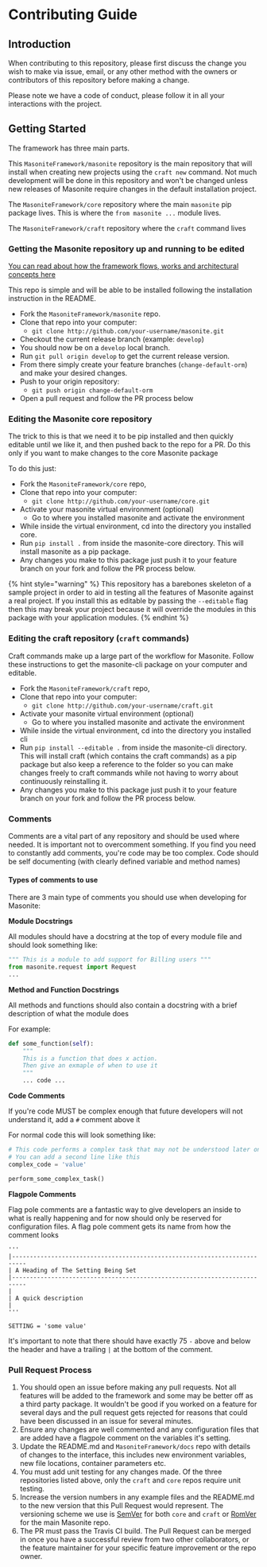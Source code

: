 # Contributing Guide

## Introduction

When contributing to this repository, please first discuss the change you wish to make via issue, email, or any other method with the owners or contributors of this repository before making a change.

Please note we have a code of conduct, please follow it in all your interactions with the project.

## Getting Started

The framework has three main parts.

This `MasoniteFramework/masonite` repository is the main repository that will install when creating new projects using the `craft new` command. Not much development will be done in this repository and won't be changed unless new releases of Masonite require changes in the default installation project.

The `MasoniteFramework/core` repository where the main `masonite` pip package lives. This is where the `from masonite ...` module lives.

The `MasoniteFramework/craft` repository where the `craft` command lives

### Getting the Masonite repository up and running to be edited

[You can read about how the framework flows, works and architectural concepts here](https://masoniteframework.gitbooks.io/docs/content/request-lifecycle.html)

This repo is simple and will be able to be installed following the installation instruction in the README.

* Fork the `MasoniteFramework/masonite` repo.
* Clone that repo into your computer:
  * `git clone http://github.com/your-username/masonite.git`
* Checkout the current release branch \(example: `develop`\)
* You should now be on a `develop` local branch.
* Run `git pull origin develop` to get the current release version.
* From there simply create your feature branches \(`change-default-orm`\) and make your desired changes.
* Push to your origin repository:
  * `git push origin change-default-orm`
* Open a pull request and follow the PR process below

### Editing the Masonite core repository

The trick to this is that we need it to be pip installed and then quickly editable until we like it, and then pushed back to the repo for a PR. Do this only if you want to make changes to the core Masonite package

To do this just:

* Fork the `MasoniteFramework/core` repo,
* Clone that repo into your computer:
  * `git clone http://github.com/your-username/core.git`
* Activate your masonite virtual environment \(optional\)
  * Go to where you installed masonite and activate the environment
* While inside the virtual environment, cd into the directory you installed core.
* Run `pip install .` from inside the masonite-core directory. This will install masonite as a pip package.
* Any changes you make to this package just push it to your feature branch on your fork and follow the PR process below.

{% hint style="warning" %}
This repository has a barebones skeleton of a sample project in order to aid in testing all the features of Masonite against a real project. If you install this as editable by passing the `--editable` flag then this may break your project because it will override the modules in this package with your application modules.
{% endhint %}

### Editing the craft repository \(`craft` commands\)

Craft commands make up a large part of the workflow for Masonite. Follow these instructions to get the masonite-cli package on your computer and editable.

* Fork the `MasoniteFramework/craft` repo,
* Clone that repo into your computer:
  * `git clone http://github.com/your-username/craft.git`
* Activate your masonite virtual environment \(optional\)
  * Go to where you installed masonite and activate the environment
* While inside the virtual environment, cd into the directory you installed cli
* Run `pip install --editable .` from inside the masonite-cli directory. This will install craft \(which contains the craft commands\) as a pip package but also keep a reference to the folder so you can make changes freely to craft commands while not having to worry about continuously reinstalling it.
* Any changes you make to this package just push it to your feature branch on your fork and follow the PR process below.

### Comments

Comments are a vital part of any repository and should be used where needed. It is important not to overcomment something. If you find you need to constantly add comments, you're code may be too complex. Code should be self documenting \(with clearly defined variable and method names\)

#### Types of comments to use

There are 3 main type of comments you should use when developing for Masonite:

**Module Docstrings**

All modules should have a docstring at the top of every module file and should look something like:

```python
""" This is a module to add support for Billing users """
from masonite.request import Request
...
```

**Method and Function Docstrings**

All methods and functions should also contain a docstring with a brief description of what the module does

For example:

```python
def some_function(self):
    """
    This is a function that does x action. 
    Then give an exmaple of when to use it 
    """
    ... code ...
```

**Code Comments**

If you're code MUST be complex enough that future developers will not understand it, add a `#` comment above it

For normal code this will look something like:

```python
# This code performs a complex task that may not be understood later on
# You can add a second line like this
complex_code = 'value'

perform_some_complex_task()
```

**Flagpole Comments**

Flag pole comments are a fantastic way to give developers an inside to what is really happening and for now should only be reserved for configuration files. A flag pole comment gets its name from how the comment looks

```text
'''
|--------------------------------------------------------------------------
| A Heading of The Setting Being Set
|--------------------------------------------------------------------------
|
| A quick description
|
'''

SETTING = 'some value'
```

It's important to note that there should have exactly 75 `-` above and below the header and have a trailing `|` at the bottom of the comment.

### Pull Request Process

1. You should open an issue before making any pull requests. Not all features will be added to the framework and some may be better off as a third party package. It wouldn't be good if you worked on a feature for several days and the pull request gets rejected for reasons that could have been discussed in an issue for several minutes.
2. Ensure any changes are well commented and any configuration files that are added have a flagpole comment on the variables it's setting.
3. Update the README.md and `MasoniteFramework/docs` repo with details of changes to the interface, this includes new environment variables, new file locations, container parameters etc.
4. You must add unit testing for any changes made. Of the three repositories listed above, only the `craft` and `core` repos require unit testing.
5. Increase the version numbers in any example files and the README.md to the new version that this Pull Request would represent. The versioning scheme we use is [SemVer](http://semver.org/) for both `core` and `craft` or [RomVer](http://blog.legacyteam.info/2015/12/romver-romantic-versioning/) for the main Masonite repo.
6. The PR must pass the Travis CI build. The Pull Request can be merged in once you have a successful review from two other collaborators, or the feature maintainer for your specific feature improvement or the repo owner. 
